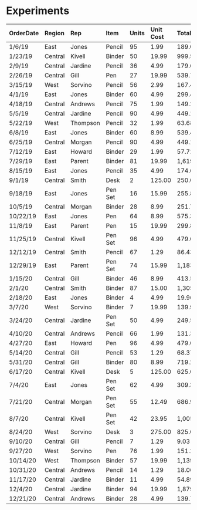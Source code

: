 # Experiments



| OrderDate | Region | Rep | Item | Units | Unit Cost | Total |
| :--- | :--- | :--- | :--- | :--- | :--- | :--- |
| 1/6/19 | East | Jones | Pencil | 95 | 1.99 | 189.05 |
| 1/23/19 | Central | Kivell | Binder | 50 | 19.99 | 999.50 |
| 2/9/19 | Central | Jardine | Pencil | 36 | 4.99 | 179.64 |
| 2/26/19 | Central | Gill | Pen | 27 | 19.99 | 539.73 |
| 3/15/19 | West | Sorvino | Pencil | 56 | 2.99 | 167.44 |
| 4/1/19 | East | Jones | Binder | 60 | 4.99 | 299.40 |
| 4/18/19 | Central | Andrews | Pencil | 75 | 1.99 | 149.25 |
| 5/5/19 | Central | Jardine | Pencil | 90 | 4.99 | 449.10 |
| 5/22/19 | West | Thompson | Pencil | 32 | 1.99 | 63.68 |
| 6/8/19 | East | Jones | Binder | 60 | 8.99 | 539.40 |
| 6/25/19 | Central | Morgan | Pencil | 90 | 4.99 | 449.10 |
| 7/12/19 | East | Howard | Binder | 29 | 1.99 | 57.71 |
| 7/29/19 | East | Parent | Binder | 81 | 19.99 | 1,619.19 |
| 8/15/19 | East | Jones | Pencil | 35 | 4.99 | 174.65 |
| 9/1/19 | Central | Smith | Desk | 2 | 125.00 | 250.00 |
| 9/18/19 | East | Jones | Pen Set | 16 | 15.99 | 255.84 |
| 10/5/19 | Central | Morgan | Binder | 28 | 8.99 | 251.72 |
| 10/22/19 | East | Jones | Pen | 64 | 8.99 | 575.36 |
| 11/8/19 | East | Parent | Pen | 15 | 19.99 | 299.85 |
| 11/25/19 | Central | Kivell | Pen Set | 96 | 4.99 | 479.04 |
| 12/12/19 | Central | Smith | Pencil | 67 | 1.29 | 86.43 |
| 12/29/19 | East | Parent | Pen Set | 74 | 15.99 | 1,183.26 |
| 1/15/20 | Central | Gill | Binder | 46 | 8.99 | 413.54 |
| 2/1/20 | Central | Smith | Binder | 87 | 15.00 | 1,305.00 |
| 2/18/20 | East | Jones | Binder | 4 | 4.99 | 19.96 |
| 3/7/20 | West | Sorvino | Binder | 7 | 19.99 | 139.93 |
| 3/24/20 | Central | Jardine | Pen Set | 50 | 4.99 | 249.50 |
| 4/10/20 | Central | Andrews | Pencil | 66 | 1.99 | 131.34 |
| 4/27/20 | East | Howard | Pen | 96 | 4.99 | 479.04 |
| 5/14/20 | Central | Gill | Pencil | 53 | 1.29 | 68.37 |
| 5/31/20 | Central | Gill | Binder | 80 | 8.99 | 719.20 |
| 6/17/20 | Central | Kivell | Desk | 5 | 125.00 | 625.00 |
| 7/4/20 | East | Jones | Pen Set | 62 | 4.99 | 309.38 |
| 7/21/20 | Central | Morgan | Pen Set | 55 | 12.49 | 686.95 |
| 8/7/20 | Central | Kivell | Pen Set | 42 | 23.95 | 1,005.90 |
| 8/24/20 | West | Sorvino | Desk | 3 | 275.00 | 825.00 |
| 9/10/20 | Central | Gill | Pencil | 7 | 1.29 | 9.03 |
| 9/27/20 | West | Sorvino | Pen | 76 | 1.99 | 151.24 |
| 10/14/20 | West | Thompson | Binder | 57 | 19.99 | 1,139.43 |
| 10/31/20 | Central | Andrews | Pencil | 14 | 1.29 | 18.06 |
| 11/17/20 | Central | Jardine | Binder | 11 | 4.99 | 54.89 |
| 12/4/20 | Central | Jardine | Binder | 94 | 19.99 | 1,879.06 |
| 12/21/20 | Central | Andrews | Binder | 28 | 4.99 | 139.72 |

